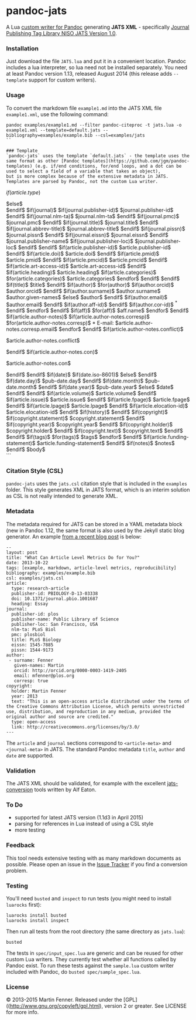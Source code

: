 pandoc-jats
===========

A Lua [custom writer for Pandoc](http://johnmacfarlane.net/pandoc/README.html#custom-writers) generating **JATS XML** - specifically [Journal Publishing Tag Library NISO JATS Version 1.0](http://jats.nlm.nih.gov/publishing/tag-library/1.0/index.html).

### Installation
Just download the file `JATS.lua` and put it in a convenient location. Pandoc includes a lua interpreter, so lua need not be installed separately. You need at least Pandoc version 1.13, released August 2014 (this release adds `--template` support for custom writers).

### Usage
To convert the markdown file `example1.md` into the JATS XML file `example1.xml`, use the following command:

```
pandoc examples/example1.md --filter pandoc-citeproc -t jats.lua -o example1.xml --template=default.jats --bibliography=examples/example.bib --csl=examples/jats
``

### Template
`pandoc-jats` uses the template `default.jats` - the template uses the same format as other [Pandoc templates](https://github.com/jgm/pandoc-templates) (e.g. if/end conditions, for/end loops, and a dot can be used to select a field of a variable that takes an object),
but is more complex because of the extensive metadata in JATS. Templates are parsed by Pandoc, not the custom Lua writer.

```
<?xml version="1.0" encoding="utf-8" ?>
<!DOCTYPE article PUBLIC "-//NLM//DTD JATS (Z39.96) Journal Publishing DTD v1.0 20120330//EN"
                  "JATS-journalpublishing1.dtd">
$if(article.type)$
<article xmlns:mml="http://www.w3.org/1998/Math/MathML" xmlns:xlink="http://www.w3.org/1999/xlink" dtd-version="1.0" article-type="$article.type$">
$else$
<article xmlns:mml="http://www.w3.org/1998/Math/MathML" xmlns:xlink="http://www.w3.org/1999/xlink" dtd-version="1.0">
$endif$
  <front>
$if(journal)$
    <journal-meta>
$if(journal.publisher-id)$
      <journal-id journal-id-type="publisher-id">$journal.publisher-id$</journal-id>
$endif$
$if(journal.nlm-ta)$
      <journal-id journal-id-type="nlm-ta">$journal.nlm-ta$</journal-id>
$endif$
$if(journal.pmc)$
      <journal-id journal-id-type="pmc">$journal.pmc$</journal-id>
$endif$
      <journal-title-group>
$if(journal.title)$
        <journal-title>$journal.title$</journal-title>
$endif$
$if(journal.abbrev-title)$
        <abbrev-journal-title>$journal.abbrev-title$</abbrev-journal-title>
$endif$
      </journal-title-group>
$if(journal.pissn)$
      <issn pub-type="ppub">$journal.pissn$</issn>
$endif$
$if(journal.eissn)$
      <issn pub-type="epub">$journal.eissn$</issn>
$endif$
      <publisher>
        <publisher-name>$journal.publisher-name$</publisher-name>
$if(journal.publisher-loc)$
        <publisher-loc>$journal.publisher-loc$</publisher-loc>
$endif$
      </publisher>
    </journal-meta>
$endif$
    <article-meta>
$if(article.publisher-id)$
      <article-id pub-id-type="publisher-id">$article.publisher-id$</article-id>
$endif$
$if(article.doi)$
      <article-id pub-id-type="doi">$article.doi$</article-id>
$endif$
$if(article.pmid)$
      <article-id pub-id-type="pmid">$article.pmid$</article-id>
$endif$
$if(article.pmcid)$
      <article-id pub-id-type="pmcid">$article.pmcid$</article-id>
$endif$
$if(article.art-access-id)$
      <article-id pub-id-type="art-access-id">$article.art-access-id$</article-id>
$endif$
$if(article.heading)$
      <article-categories>
        <subj-group subj-group-type="heading">
          <subject>$article.heading$</subject>
        </subj-group>
$if(article.categories)$
        <subj-group subj-group-type="categories">
$for(article.categories)$
          <subject>$article.categories$</subject>
$endfor$
        </subj-group>
$endif$
      </article-categories>
$endif$
$if(title)$
      <title-group>
        <article-title>$title$</article-title>
      </title-group>
$endif$
$if(author)$
      <contrib-group>
$for(author)$
        <contrib contrib-type="author">
$if(author.orcid)$
          <contrib-id contrib-id-type="orcid">$author.orcid$</contrib-id>
$endif$
          <name>
$if(author.surname)$
            <surname>$author.surname$</surname>
            <given-names>$author.given-names$</given-names>
$else$
            <string-name>$author$</string-name>
$endif$
          </name>
$if(author.email)$
          <email>$author.email$</email>
$endif$
$if(author.aff-id)$
          <xref ref-type="aff" rid="aff-$contrib.aff-id$"/>
$endif$
$if(author.cor-id)$
          <xref ref-type="corresp" rid="cor-$author.cor-id$"><sup>*</sup></xref>
$endif$
        </contrib>
$endfor$
$endif$
$if(aff)$
$for(aff)$
        <aff id="aff-$aff.id$">$aff.name$</aff>
$endfor$
      </contrib-group>
$endif$
$if(article.author-notes)$
      <author-notes>
$if(article.author-notes.corresp)$
$for(article.author-notes.corresp)$
        <corresp id="cor-$article.author-notes.corresp.id$">* E-mail: <email>$article.author-notes.corresp.email$</email></corresp>
$endfor$
$endif$
$if(article.author-notes.conflict)$
        <fn fn-type="conflict"><p>$article.author-notes.conflict$</p></fn>
$endif$
$if(article.author-notes.con)$
        <fn fn-type="con"><p>$article.author-notes.con$</p></fn>
$endif$
      </author-notes>
$endif$
$if(date)$
$if(date.iso-8601)$
      <pub-date pub-type="epub" iso-8601-date="$date.iso-8601$">
$else$
      <pub-date pub-type="epub">
$endif$
$if(date.day)$
        <day>$pub-date.day$</day>
$endif$
$if(date.month)$
        <month>$pub-date.month$</month>
$endif$
$if(date.year)$
        <year>$pub-date.year$</year>
$else$
        <string-date>$date$</string-date>
$endif$
      </pub-date>
$endif$
$if(article.volume)$
      <volume>$article.volume$</volume>
$endif$
$if(article.issue)$
      <issue>$article.issue$</issue>
$endif$
$if(article.fpage)$
      <fpage>$article.fpage$</fpage>
$endif$
$if(article.lpage)$
      <lpage>$article.lpage$</lpage>
$endif$
$if(article.elocation-id)$
      <elocation-id>$article.elocation-id$</elocation-id>
$endif$
$if(history)$
      <history>
      </history>
$endif$
$if(copyright)$
      <permissions>
$if(copyright.statement)$
        <copyright-statement>$copyright.statement$</copyright-statement>
$endif$
$if(copyright.year)$
        <copyright-year>$copyright.year$</copyright-year>
$endif$
$if(copyright.holder)$
        <copyright-holder>$copyright.holder$</copyright-holder>
$endif$
$if(copyright.text)$
        <license license-type="$copyright.type$" xlink:href="$copyright.link$">
          <license-p>$copyright.text$</license-p>
        </license>
      </permissions>
$endif$
$endif$
$if(tags)$
      <kwd-group kwd-group-type="author">
$for(tags)$
        <kwd>$tags$</kwd>
$endfor$
      </kwd-group>
$endif$
$if(article.funding-statement)$
      <funding-group>
        <funding-statement>$article.funding-statement$</funding-statement>
      </funding-group>
$endif$
    </article-meta>
$if(notes)$
    <notes>$notes$</notes>
$endif$
  </front>
  $body$
</article>
```

### Citation Style (CSL)
`pandoc-jats` uses the `jats.csl` citation style that is included in the `examples` folder. This style generates XML in JATS format, which is an interim solution as CSL is not really intended to generate XML.

### Metadata
The metadata required for JATS can be stored in a YAML metadata block (new in Pandoc 1.12, the same format is also used by the Jekyll static blog generator. An example [from a recent blog post](http://blog.martinfenner.org/2013/12/11/what-can-article-level-metrics-do-for-you/) is below:

    --
    layout: post
    title: "What Can Article Level Metrics Do for You?"
    date: 2013-10-22
    tags: [example, markdown, article-level metrics, reproducibility]
    bibliography: examples/example.bib
    csl: examples/jats.csl
    article:
      type: research-article
      publisher-id: PBIOLOGY-D-13-03338
      doi: 10.1371/journal.pbio.1001687
      heading: Essay
    journal:
      publisher-id: plos
      publisher-name: Public Library of Science
      publisher-loc: San Francisco, USA
      nlm-ta: PLoS Biol
      pmc: plosbiol
      title: PLoS Biology
      eissn: 1545-7885
      pissn: 1544-9173
    author:
     - surname: Fenner
       given-names: Martin
       orcid: http://orcid.org/0000-0003-1419-2405
       email: mfenner@plos.org
       corresp: true
    copyright:
      holder: Martin Fenner
      year: 2013
      text: "This is an open-access article distributed under the terms of the Creative Commons Attribution License, which permits unrestricted use, distribution, and reproduction in any medium, provided the original author and source are credited."
      type: open-access
      link: http://creativecommons.org/licenses/by/3.0/
    ---

The `article` and `journal` sections correspond to `<article-meta>` and `<journal-meta>` in JATS. The standard Pandoc metadata `title`, `author` and `date` are supported.

### Validation
The JATS XML should be validated, for example with the excellent [jats-conversion](https://github.com/PeerJ/jats-conversion) tools written by Alf Eaton.

### To Do
* supported for latest JATS version (1.1d3 in April 2015)
* parsing for references in Lua instead of using a CSL style
* more testing

### Feedback
This tool needs extensive testing with as many markdown documents as possible. Please open an issue in the [Issue Tracker](https://github.com/mfenner/pandoc-jats/issues) if you find a conversion problem.

### Testing

You'll need `busted` and `inspect` to run tests (you might need to install `luarocks` first):

```
luarocks install busted
luarocks install inspect
```

Then run all tests from the root directory (the same directory as `jats.lua`):

```
busted
```

The tests in `spec/input_spec.lua` are generic and can be reused for other custom Lua writers. They currently test whether all functions called by Pandoc exist. To run these tests against the `sample.lua` custom writer included with Pandoc, do `busted spec/sample_spec.lua`.

### License
© 2013-2015 Martin Fenner. Released under the [GPL]((http://www.gnu.org/copyleft/gpl.html), version 2 or greater. See LICENSE for more info.
